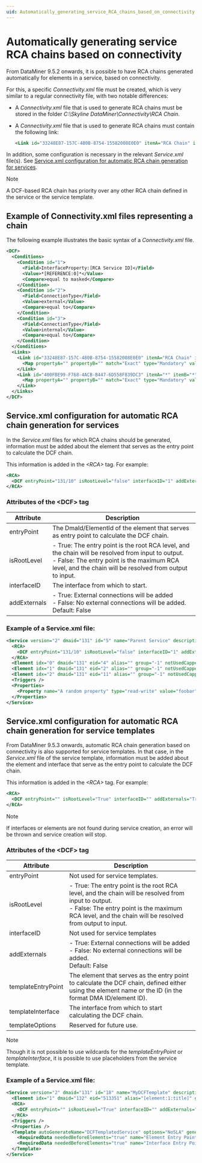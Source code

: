 ```yaml
---
uid: Automatically_generating_service_RCA_chains_based_on_connectivity
---
```


# Automatically generating service RCA chains based on connectivity

From DataMiner 9.5.2 onwards, it is possible to have RCA chains generated automatically for elements in a service, based on connectivity.

For this, a specific *Connectivity.xml* file must be created, which is very similar to a regular connectivity file, with two notable differences:

- A *Connectivity.xml* file that is used to generate RCA chains must be stored in the folder *C:\\Skyline DataMiner\\Connectivity\\RCA Chain*.

- A *Connectivity.xml* file that is used to generate RCA chains must contain the following link:

    ```xml
    <Link id="33248E87-157C-480B-8754-15582008E0E0" itemA="RCA Chain" itemB="*" type="Service">
    ```

In addition, some configuration is necessary in the relevant *Service.xml* file(s). See [Service.xml configuration for automatic RCA chain generation for services](#servicexml-configuration-for-automatic-rca-chain-generation-for-services).

> [!NOTE]
> A DCF-based RCA chain has priority over any other RCA chain defined in the service or the service template.

## Example of Connectivity.xml files representing a chain

The following example illustrates the basic syntax of a *Connectivity.xml* file.

```xml
<DCF>
  <Conditions>
    <Condition id="1">
      <Field>InterfaceProperty:[RCA Service ID]</Field>
      <Value>*[REFERENCE:0]*</Value>
      <Compare>equal to masked</Compare>
    </Condition>
    <Condition id="2">
      <Field>ConnectionType</Field>
      <Value>external</Value>
      <Compare>equal to</Compare>
    </Condition>
    <Condition id="3">
      <Field>ConnectionType</Field>
      <Value>internal</Value>
      <Compare>equal to</Compare>
    </Condition>
  </Conditions>
  <Links>
    <Link id="33248E87-157C-480B-8754-15582008E0E0" itemA="RCA Chain" itemB="*" type="Service">
      <Map propertyA="" propertyB="" match="Exact" type="Mandatory" value="" direction="Undefined" invert="false" referenceValue="SVCID:///" conditions="1" />
    </Link>
    <Link id="400FBE99-F768-4ACB-B447-6D558F839DC3" itemA="*" itemB="*" type="Protocol">
      <Map propertyA="" propertyB="" match="Exact" type="Mandatory" value="" direction="Undefined" invert="false" referenceValue="SVCID:///" conditions="3 OR (1 AND 2)" />
    </Link>
  </Links>
</DCF>
```

## Service.xml configuration for automatic RCA chain generation for services

In the *Service.xml* files for which RCA chains should be generated, information must be added about the element that serves as the entry point to calculate the DCF chain.

This information is added in the *\<RCA>* tag. For example:

```xml
<RCA>
  <DCF entryPoint="131/10" isRootLevel="false" interfaceID="1" addExternals="true" />
</RCA>
```

### Attributes of the \<DCF> tag

| Attribute    | Description                                                                                                                                                                                                                                                                                                                                      |
|--------------|--------------------------------------------------------------------------------------------------------------------------------------------------------------------------------------------------------------------------------------------------------------------------------------------------------------------------------------------------|
| entryPoint   | The DmaId/ElementId of the element that serves as entry point to calculate the DCF chain.                                                                                                                                                                                                                                                        |
| isRootLevel  | \-  True: The entry point is the root RCA level, and the chain will be resolved from input to output.<br> -  False: The entry point is the maximum RCA level, and the chain will be resolved from output to input. |
| interfaceID  | The interface from which to start.                                                                                                                                                                                                                                                                                                               |
| addExternals | \-  True: External connections will be added<br> -  False: No external connections will be added.<br> Default: False                                                                                               |

### Example of a Service.xml file:

```xml
<Service version="2" dmaid="131" id="5" name="Parent Service" description="myService" vdxfile="" ignoreTimeouts="false" isTemplate="false" generatedFromTemplate=""  type="" timestamp="636168981380371823" keepCopiesOnReApply="false">
  <RCA>
    <DCF entryPoint="131/10" isRootLevel="false" interfaceID="1" addExternals="true" />
  </RCA>
  <Element idx="0" dmaid="131" eid="4" alias="" group="-1" notUsedCapped="" includedCapped="" service="true" serviceElement="False" includeTrigger=""  excludeTrigger="" notUsedTrigger="" state="" description="" templateOptions="" />
  <Element idx="1" dmaid="131" eid="2" alias="" group="-1" notUsedCapped="" includedCapped="" service="false" serviceElement="False" includeTrigger=""  excludeTrigger="" notUsedTrigger="" state="" description="" templateOptions="" />
  <Element idx="2" dmaid="131" eid="11" alias="" group="-1" notUsedCapped="" includedCapped="" service="true" serviceElement="False" includeTrigger=""  excludeTrigger="" notUsedTrigger="" state="" description="" templateOptions="" />
  <Triggers />
  <Properties>
    <Property name="A random property" type="read-write" value="foobar" />
  </Properties>
</Service>
```

## Service.xml configuration for automatic RCA chain generation for service templates

From DataMiner 9.5.3 onwards, automatic RCA chain generation based on connectivity is also supported for service templates. In that case, in the *Service.xml* file of the service template, information must be added about the element and interface that serve as the entry point to calculate the DCF chain.

This information is added in the *\<RCA>* tag. For example:

```xml
<RCA>
  <DCF entryPoint="" isRootLevel="True" interfaceID="" addExternals="True" templateEntryPoint="ID:[data:Element Entry Point]" templateInterface="ID:[data:Interface Entry Points]" templateOptions="" />
</RCA>
```

> [!NOTE]
> If interfaces or elements are not found during service creation, an error will be thrown and service creation will stop.

### Attributes of the \<DCF> tag

| Attribute          | Description                                                                                                                                                                                                                                                                                                                                      |
|--------------------|--------------------------------------------------------------------------------------------------------------------------------------------------------------------------------------------------------------------------------------------------------------------------------------------------------------------------------------------------|
| entryPoint         | Not used for service templates.                                                                                                                                                                                                                                                                                                                  |
| isRootLevel        | \-  True: The entry point is the root RCA level, and the chain will be resolved from input to output.<br> -  False: The entry point is the maximum RCA level, and the chain will be resolved from output to input. |
| interfaceID        | Not used for service templates                                                                                                                                                                                                                                                                                                                   |
| addExternals       | \-  True: External connections will be added<br> -  False: No external connections will be added.<br> Default: False                                                                                               |
| templateEntryPoint | The element that serves as the entry point to calculate the DCF chain, defined either using the element name or the ID (in the format DMA ID/element ID).                                                                                                                                                                                        |
| templateInterface  | The interface from which to start calculating the DCF chain.                                                                                                                                                                                                                                                                                     |
| templateOptions    | Reserved for future use.                                                                                                                                                                                                                                                                                                                         |

> [!NOTE]
> Though it is not possible to use wildcards for the *templateEntryPoint* or *templateInterface*, it is possible to use placeholders from the service template.

### Example of a Service.xml file:

```xml
<Service version="2" dmaid="131" id="18" name="MyDCFTemplate" description="" vdxfile="" ignoreTimeouts="false" isTemplate="true" generatedFromTemplate="" type="" timestamp="636253477373961897" keepCopiesOnReApply="false">
  <Element idx="1" dmaid="132" eid="513351" alias="[element:1:title]" group="-1" notUsedCapped="Normal" includedCapped="Critical" service="false" serviceElement="False" includeTrigger="" excludeTrigger="" notUsedTrigger="" state="" description="1"  templateOptions="" />
  <RCA>
    <DCF entryPoint="" isRootLevel="True" interfaceID="" addExternals="True" templateEntryPoint="ID:[data:Element Entry Point]" templateInterface="ID:[data:Interface Entry Points]" templateOptions="" />
  </RCA>
  <Triggers />
  <Properties />
  <Template autoGenerateName="DCFTemplatedService" options="NoSLA" generateDescription="">
    <RequiredData neededBeforeElements="true" name="Element Entry Point" title="Element Entry Point" type="text" values="" displayValues=""  defaultValue="" options="" />
    <RequiredData neededBeforeElements="true" name="Interface Entry Points" title="Interface Entry Points" type="text" values="" displayValues=""  defaultValue="" options="" />
  </Template>
</Service>
```
